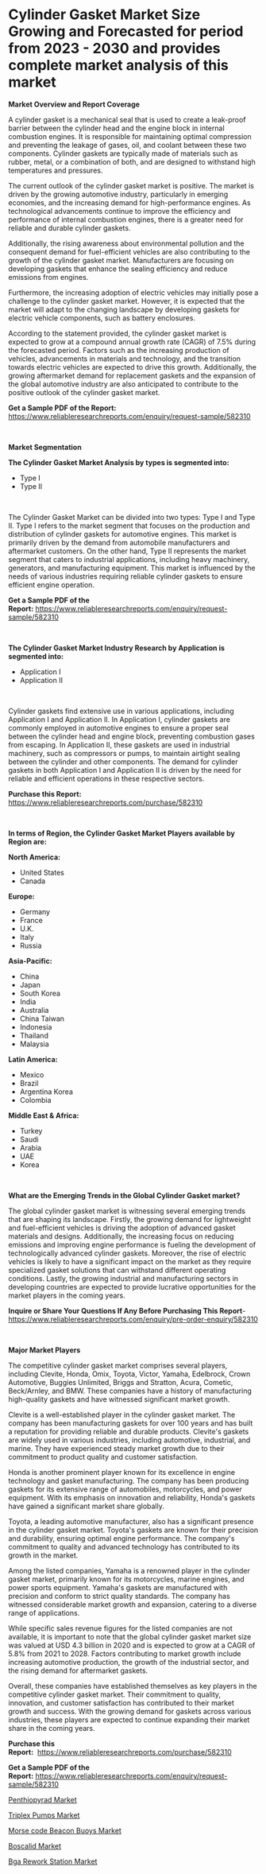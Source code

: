 <p><h1>Cylinder Gasket Market Size Growing and Forecasted for period from 2023 - 2030 and provides complete market analysis of this market</h1></p><p><strong>Market Overview and Report Coverage</strong></p>
<p><p>A cylinder gasket is a mechanical seal that is used to create a leak-proof barrier between the cylinder head and the engine block in internal combustion engines. It is responsible for maintaining optimal compression and preventing the leakage of gases, oil, and coolant between these two components. Cylinder gaskets are typically made of materials such as rubber, metal, or a combination of both, and are designed to withstand high temperatures and pressures.</p><p>The current outlook of the cylinder gasket market is positive. The market is driven by the growing automotive industry, particularly in emerging economies, and the increasing demand for high-performance engines. As technological advancements continue to improve the efficiency and performance of internal combustion engines, there is a greater need for reliable and durable cylinder gaskets.</p><p>Additionally, the rising awareness about environmental pollution and the consequent demand for fuel-efficient vehicles are also contributing to the growth of the cylinder gasket market. Manufacturers are focusing on developing gaskets that enhance the sealing efficiency and reduce emissions from engines.</p><p>Furthermore, the increasing adoption of electric vehicles may initially pose a challenge to the cylinder gasket market. However, it is expected that the market will adapt to the changing landscape by developing gaskets for electric vehicle components, such as battery enclosures.</p><p>According to the statement provided, the cylinder gasket market is expected to grow at a compound annual growth rate (CAGR) of 7.5% during the forecasted period. Factors such as the increasing production of vehicles, advancements in materials and technology, and the transition towards electric vehicles are expected to drive this growth. Additionally, the growing aftermarket demand for replacement gaskets and the expansion of the global automotive industry are also anticipated to contribute to the positive outlook of the cylinder gasket market.</p></p>
<p><strong>Get a Sample PDF of the Report:</strong> <a href="https://www.reliableresearchreports.com/enquiry/request-sample/582310">https://www.reliableresearchreports.com/enquiry/request-sample/582310</a></p>
<p>&nbsp;</p>
<p><strong>Market Segmentation</strong></p>
<p><strong>The Cylinder Gasket Market Analysis by types is segmented into:</strong></p>
<p><ul><li>Type I</li><li>Type II</li></ul></p>
<p>&nbsp;</p>
<p><p>The Cylinder Gasket Market can be divided into two types: Type I and Type II. Type I refers to the market segment that focuses on the production and distribution of cylinder gaskets for automotive engines. This market is primarily driven by the demand from automobile manufacturers and aftermarket customers. On the other hand, Type II represents the market segment that caters to industrial applications, including heavy machinery, generators, and manufacturing equipment. This market is influenced by the needs of various industries requiring reliable cylinder gaskets to ensure efficient engine operation.</p></p>
<p><strong>Get a Sample PDF of the Report:</strong>&nbsp;<a href="https://www.reliableresearchreports.com/enquiry/request-sample/582310">https://www.reliableresearchreports.com/enquiry/request-sample/582310</a></p>
<p>&nbsp;</p>
<p><strong>The Cylinder Gasket Market Industry Research by Application is segmented into:</strong></p>
<p><ul><li>Application I</li><li>Application II</li></ul></p>
<p>&nbsp;</p>
<p><p>Cylinder gaskets find extensive use in various applications, including Application I and Application II. In Application I, cylinder gaskets are commonly employed in automotive engines to ensure a proper seal between the cylinder head and engine block, preventing combustion gases from escaping. In Application II, these gaskets are used in industrial machinery, such as compressors or pumps, to maintain airtight sealing between the cylinder and other components. The demand for cylinder gaskets in both Application I and Application II is driven by the need for reliable and efficient operations in these respective sectors.</p></p>
<p><strong>Purchase this Report:</strong>&nbsp; <a href="https://www.reliableresearchreports.com/purchase/582310">https://www.reliableresearchreports.com/purchase/582310</a></p>
<p>&nbsp;</p>
<p><strong>In terms of Region, the Cylinder Gasket Market Players available by Region are:</strong></p>
<p>
    <p> <strong> North America: </strong>
        <ul>
            <li>United States</li>
            <li>Canada</li>
        </ul>
        </p> 
    <p> <strong> Europe: </strong>
        <ul>
            <li>Germany</li>
            <li>France</li>
            <li>U.K.</li>
            <li>Italy</li>
            <li>Russia</li>
        </ul>
        </p> 
    <p> <strong> Asia-Pacific: </strong>
        <ul>
            <li>China</li>
            <li>Japan</li>
            <li>South Korea</li>
            <li>India</li>
            <li>Australia</li>
            <li>China Taiwan</li>
            <li>Indonesia</li>
            <li>Thailand</li>
            <li>Malaysia</li>
        </ul>
        </p> 
    <p> <strong> Latin America: </strong>
        <ul>
            <li>Mexico</li>
            <li>Brazil</li>
            <li>Argentina Korea</li>
            <li>Colombia</li>
        </ul>
        </p> 
    <p> <strong> Middle East & Africa: </strong>
        <ul>
            <li>Turkey</li>
            <li>Saudi</li>
            <li>Arabia</li>
            <li>UAE</li>
            <li>Korea</li>
        </ul>
    </p>
    </p>
<p>&nbsp;</p>
<p><strong>What are the Emerging Trends in the Global Cylinder Gasket market?</strong></p>
<p><p>The global cylinder gasket market is witnessing several emerging trends that are shaping its landscape. Firstly, the growing demand for lightweight and fuel-efficient vehicles is driving the adoption of advanced gasket materials and designs. Additionally, the increasing focus on reducing emissions and improving engine performance is fueling the development of technologically advanced cylinder gaskets. Moreover, the rise of electric vehicles is likely to have a significant impact on the market as they require specialized gasket solutions that can withstand different operating conditions. Lastly, the growing industrial and manufacturing sectors in developing countries are expected to provide lucrative opportunities for the market players in the coming years.</p></p>
<p><strong>Inquire or Share Your Questions If Any Before Purchasing This Report</strong>- <a href="https://www.reliableresearchreports.com/enquiry/pre-order-enquiry/582310">https://www.reliableresearchreports.com/enquiry/pre-order-enquiry/582310</a></p>
<p>&nbsp;</p>
<p><strong>Major Market Players</strong></p>
<p><p>The competitive cylinder gasket market comprises several players, including Clevite, Honda, Omix, Toyota, Victor, Yamaha, Edelbrock, Crown Automotive, Buggies Unlimited, Briggs and Stratton, Acura, Cometic, Beck/Arnley, and BMW. These companies have a history of manufacturing high-quality gaskets and have witnessed significant market growth.</p><p>Clevite is a well-established player in the cylinder gasket market. The company has been manufacturing gaskets for over 100 years and has built a reputation for providing reliable and durable products. Clevite's gaskets are widely used in various industries, including automotive, industrial, and marine. They have experienced steady market growth due to their commitment to product quality and customer satisfaction.</p><p>Honda is another prominent player known for its excellence in engine technology and gasket manufacturing. The company has been producing gaskets for its extensive range of automobiles, motorcycles, and power equipment. With its emphasis on innovation and reliability, Honda's gaskets have gained a significant market share globally.</p><p>Toyota, a leading automotive manufacturer, also has a significant presence in the cylinder gasket market. Toyota's gaskets are known for their precision and durability, ensuring optimal engine performance. The company's commitment to quality and advanced technology has contributed to its growth in the market.</p><p>Among the listed companies, Yamaha is a renowned player in the cylinder gasket market, primarily known for its motorcycles, marine engines, and power sports equipment. Yamaha's gaskets are manufactured with precision and conform to strict quality standards. The company has witnessed considerable market growth and expansion, catering to a diverse range of applications.</p><p>While specific sales revenue figures for the listed companies are not available, it is important to note that the global cylinder gasket market size was valued at USD 4.3 billion in 2020 and is expected to grow at a CAGR of 5.8% from 2021 to 2028. Factors contributing to market growth include increasing automotive production, the growth of the industrial sector, and the rising demand for aftermarket gaskets.</p><p>Overall, these companies have established themselves as key players in the competitive cylinder gasket market. Their commitment to quality, innovation, and customer satisfaction has contributed to their market growth and success. With the growing demand for gaskets across various industries, these players are expected to continue expanding their market share in the coming years.</p></p>
<p><strong>Purchase this Report:</strong>&nbsp;&nbsp;<a href="https://www.reliableresearchreports.com/purchase/582310">https://www.reliableresearchreports.com/purchase/582310</a></p>
<p></p>
<p><strong>Get a Sample PDF of the Report:</strong>&nbsp;<a href="https://www.reliableresearchreports.com/enquiry/request-sample/582310">https://www.reliableresearchreports.com/enquiry/request-sample/582310</a></p>
<p><p><a href="https://medium.com/@heatherhall44/penthiopyrad-market-size-growth-forecast-2023-2030-444af07e79f6">Penthiopyrad Market</a></p><p><a href="https://www.linkedin.com/pulse/triplex-pumps-market-insights-players-forecast-till-tf7ie/">Triplex Pumps Market</a></p><p><a href="https://github.com/RoccoManning/Market-Research-Report-List-1/blob/main/morse-code-beacon-buoys-market.md">Morse code Beacon Buoys Market</a></p><p><a href="https://medium.com/@melissaarnold2022/boscalid-market-size-growth-forecast-2023-2030-fcdb4679b07e">Boscalid Market</a></p><p><a href="https://www.linkedin.com/pulse/decoding-bga-rework-station-market-deep-dive-latest-trends-qfxee/">Bga Rework Station Market</a></p></p>
